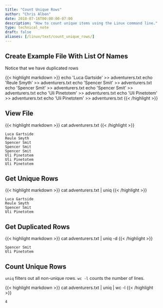 ```yaml
---
title: "Count Unique Rows"
author: "Chris Albon"
date: 2018-07-16T00:00:00-07:00
description: "How to count unique items using the Linux command line."
type: technical_note
draft: false
aliases: [/linux/text/count_unique_rows/]
---
```


## Create Example File With List Of Names

Notice that we have duplicated rows

{{< highlight markdown >}}
echo 'Luca Gartside' >> adventurers.txt
echo 'Reule Smyth' >> adventurers.txt
echo 'Spencer Smit' >> adventurers.txt
echo 'Spencer Smit' >> adventurers.txt
echo 'Spencer Smit' >> adventurers.txt
echo 'Uli Pinetotem' >> adventurers.txt
echo 'Uli Pinetotem' >> adventurers.txt
echo 'Uli Pinetotem' >> adventurers.txt
{{< /highlight >}}

## View File

{{< highlight markdown >}}
cat adventurers.txt
{{< /highlight >}}
```
Luca Gartside
Reule Smyth
Spencer Smit
Spencer Smit
Spencer Smit
Uli Pinetotem
Uli Pinetotem
Uli Pinetotem
```

## Get Unique Rows

{{< highlight markdown >}}
cat adventurers.txt | uniq
{{< /highlight >}}
```
Luca Gartside
Reule Smyth
Spencer Smit
Uli Pinetotem
```

## Get Duplicated Rows

{{< highlight markdown >}}
cat adventurers.txt | uniq -d
{{< /highlight >}}
```
Spencer Smit
Uli Pinetotem
```

## Count Unique Rows

`uniq` filters out all non-unique rows. `wc -l` counts the number of lines.

{{< highlight markdown >}}
cat adventurers.txt | uniq | wc -l
{{< /highlight >}}
```
4
```
